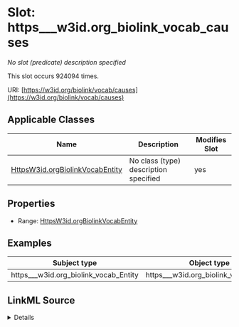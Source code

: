 

# Slot: https___w3id.org_biolink_vocab_causes


_No slot (predicate) description specified_






This slot occurs 924094 times.


URI: [https://w3id.org/biolink/vocab/causes](https://w3id.org/biolink/vocab/causes)



<!-- no inheritance hierarchy -->





## Applicable Classes

| Name | Description | Modifies Slot |
| --- | --- | --- |
| [HttpsW3id.orgBiolinkVocabEntity](../classes/HttpsW3id.orgBiolinkVocabEntity.md) | No class (type) description specified |  yes  |







## Properties

* Range: [HttpsW3id.orgBiolinkVocabEntity](../classes/HttpsW3id.orgBiolinkVocabEntity.md)






## Examples

| Subject type | Object type | Example subject | Example object | Occurrences |
| --- | --- | --- | --- | --- |
| https___w3id.org_biolink_vocab_Entity | https___w3id.org_biolink_vocab_Entity | http://linkedlifedata.com/resource/umls/id/C0000039 | http://linkedlifedata.com/resource/umls/id/C0001511 | 924094 |




## LinkML Source

<details>

```yaml
name: https___w3id.org_biolink_vocab_causes
annotations:
  count:
    tag: count
    value: 924094
description: No slot (predicate) description specified
examples:
- object:
    example_object: http://linkedlifedata.com/resource/umls/id/C0001511
    example_object_type: https___w3id.org_biolink_vocab_Entity
    example_predicate: https://w3id.org/biolink/vocab/causes
    example_subject: http://linkedlifedata.com/resource/umls/id/C0000039
    example_subject_type: https___w3id.org_biolink_vocab_Entity
from_schema: biohealth
rank: 1000
slot_uri: https://w3id.org/biolink/vocab/causes
alias: https___w3id.org_biolink_vocab_causes
domain_of:
- https___w3id.org_biolink_vocab_Entity
range: https___w3id.org_biolink_vocab_Entity

```
</details>